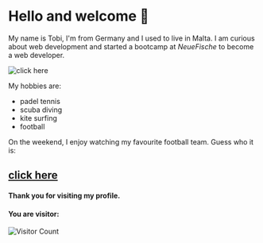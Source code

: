 # Hello and welcome 🙌

My name is Tobi, I'm from Germany and I used to live in Malta. I am curious about web development and started a bootcamp at _NeueFische_ to become a web developer.

![click here](https://media.giphy.com/media/sITRGriEEEnL2/giphy.gif?cid=ecf05e47m5s7hxlzzxg8xx4se9bnadevxl0m6112qi4xda7k&rid=giphy.gif&ct=g)

My hobbies are:

- padel tennis 
- scuba diving
- kite surfing
- football

On the weekend, I enjoy watching my favourite football team. Guess who it is:

## [click here](https://media.giphy.com/media/VGbGAxgDHpk0kWuNso/giphy.gif?cid=ecf05e47oky1h1jr9pv0w9cdyyx7i5zmmpma9nnvnn1l9ko5&rid=giphy.gif&ct=g)



#### Thank you for visiting my profile. 

#### You are visitor: 
![Visitor Count](https://profile-counter.glitch.me/{sirtobiwan}/count.svg)
